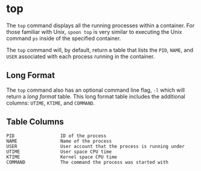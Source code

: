 # top

The `top` command displays all the running processes within a container. For those familiar with Unix, `spoon top` is very similar to executing the Unix command `ps` inside of the specified container. 

The `top` command will, by default, return a table that lists the `PID`, `NAME`, and `USER` associated with each process running in the container. 

## Long Format

The `top` command also has an optional command line flag, `-l` which will return a *long format* table. This long format table includes the additional columns: `UTIME`, `KTIME`, and `COMMAND`. 

## Table Columns

	PID					ID of the process
	NAME				Name of the process
	USER				User account that the process is running under
	UTIME				User space CPU time
	KTIME				Kernel space CPU time
	COMMAND				The command the process was started with



